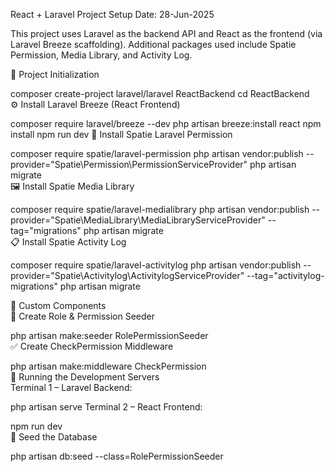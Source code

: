 React + Laravel Project Setup
Date: 28-Jun-2025

This project uses Laravel as the backend API and React as the frontend (via Laravel Breeze scaffolding). Additional packages used include Spatie Permission, Media Library, and Activity Log.

📁 Project Initialization

composer create-project laravel/laravel ReactBackend
cd ReactBackend <br>
⚙️ Install Laravel Breeze (React Frontend)

composer require laravel/breeze --dev
php artisan breeze:install react
npm install
npm run dev
🔐 Install Spatie Laravel Permission

composer require spatie/laravel-permission
php artisan vendor:publish --provider="Spatie\Permission\PermissionServiceProvider"
php artisan migrate <br>
🖼️ Install Spatie Media Library

composer require spatie/laravel-medialibrary
php artisan vendor:publish --provider="Spatie\MediaLibrary\MediaLibraryServiceProvider" --tag="migrations"
php artisan migrate<br>
📋 Install Spatie Activity Log

composer require spatie/laravel-activitylog
php artisan vendor:publish --provider="Spatie\Activitylog\ActivitylogServiceProvider" --tag="activitylog-migrations"
php artisan migrate

🧩 Custom Components<br>
🎯 Create Role & Permission Seeder<br>

php artisan make:seeder RolePermissionSeeder<br>
✅ Create CheckPermission Middleware

php artisan make:middleware CheckPermission<br>
🚀 Running the Development Servers<br>
Terminal 1 – Laravel Backend:

php artisan serve
Terminal 2 – React Frontend:

npm run dev<br>
🌱 Seed the Database<br>

php artisan db:seed --class=RolePermissionSeeder
